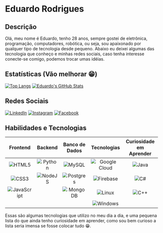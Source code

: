 # Eduardo Rodrigues
## Descrição
Olá, meu nome é Eduardo, tenho 28 anos, sempre gostei de eletrônica, programação, computadores, robótica, ou seja, sou apaixonado por qualquer tipo de tecnologia desde pequeno. Abaixo eu deixei algumas das tecnologia que conheço e minhas redes sociais, caso tenha interesse conecte-se comigo, podemos trocar umas idéias.

## Estatísticas (Vão melhorar 😁)
 
[![Top Langs](https://github-readme-stats.vercel.app/api/top-langs/?username=eduardofeliperodrigues&theme=dark)](https://github.com/eduardofeliperodrigues/github-readme-stats)
[![Eduardo's GitHub Stats](https://github-readme-stats.vercel.app/api?username=eduardofeliperodrigues&theme=dark)](https://github.com/eduardofeliperodrigues/github-readme-stats)

## Redes Sociais
[![LinkedIn](https://img.shields.io/badge/LinkedIn-000?style=for-the-badge&logo=linkedin&logoColor=0E76A8)](https://www.linkedin.com/in/eduardofrodrigues/)
[![Instagram](https://img.shields.io/badge/Instagram-000?style=for-the-badge&logo=instagram)](https://www.instagram.com/eduardofrodriguees/)
[![Facebook](https://img.shields.io/badge/Facebook-000?style=for-the-badge&logo=facebook)](https://www.facebook.com/eduardofrodriguees/)

## Habilidades e Tecnologias

| Frontend | Backend | Banco de Dados | Tecnologias | Curiosidade em Aprender |
|:-------:|:------:| :------: | :------: | :------: |
|![HTML5](https://img.shields.io/badge/html5-%23E34F26.svg?style=for-the-badge&logo=html5&logoColor=white) | ![Python](https://img.shields.io/badge/python-3670A0?style=for-the-badge&logo=python&logoColor=ffdd54) | ![MySQL](https://img.shields.io/badge/mysql-%2300f.svg?style=for-the-badge&logo=mysql&logoColor=white) | ![Google Cloud](https://img.shields.io/badge/GoogleCloud-%234285F4.svg?style=for-the-badge&logo=google-cloud&logoColor=white) | ![Java](https://img.shields.io/badge/java-%23ED8B00.svg?style=for-the-badge&logo=openjdk&logoColor=white)
![CSS3](https://img.shields.io/badge/css3-%231572B6.svg?style=for-the-badge&logo=css3&logoColor=white) | ![NodeJS](https://img.shields.io/badge/node.js-6DA55F?style=for-the-badge&logo=node.js&logoColor=white) | ![Postgres](https://img.shields.io/badge/postgres-%23316192.svg?style=for-the-badge&logo=postgresql&logoColor=white) | ![Firebase](https://img.shields.io/badge/firebase-%23039BE5.svg?style=for-the-badge&logo=firebase) | ![C#](https://img.shields.io/badge/c%23-%23239120.svg?style=for-the-badge&logo=c-sharp&logoColor=white)
![JavaScript](https://img.shields.io/badge/javascript-%23323330.svg?style=for-the-badge&logo=javascript&logoColor=%23F7DF1E) | | ![MongoDB](https://img.shields.io/badge/MongoDB-%234ea94b.svg?style=for-the-badge&logo=mongodb&logoColor=white) | ![Linux](https://img.shields.io/badge/Linux-FCC624?style=for-the-badge&logo=linux&logoColor=black) | ![C++](https://img.shields.io/badge/c++-%2300599C.svg?style=for-the-badge&logo=c%2B%2B&logoColor=white)
| | | | ![Windows](https://img.shields.io/badge/Windows-0078D6?style=for-the-badge&logo=windows&logoColor=white) |

Essas são algumas tecnologias que utilizo no meu dia a dia, e uma pequena lista do que ainda tenho curiosidade em aprender, como sou bem curioso a lista seria imensa se fosse colocar tudo 😁.
